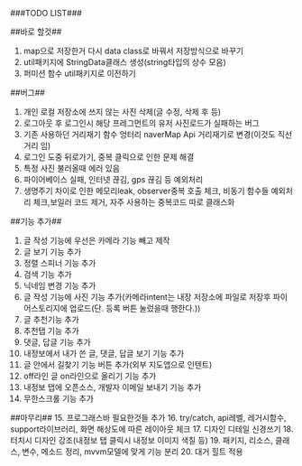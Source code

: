 
###TODO LIST###

##바로 할것##
1. map으로 저장한거 다시 data class로 바꿔서 저장방식으로 바꾸기
2. util패키지에 StringData클래스 생성(string타입의 상수 모음)
3. 퍼미션 함수 util패키지로 이전하기

##버그##
1. 개인 로컬 저장소에 쓰지 않는 사진 삭제(글 수정, 삭제 후 등)
2. 로그아웃 후 로그인시 해당 프레그먼트의 유저 사진로드가 실패하는 버그
3. 기존 사용하던 거리재기 함수 엉터리 naverMap Api 거리재기로 변경(이것도 직선거리 임)
4. 로그인 도중 뒤로가기, 중복 클릭으로 인한 문제 해결
5. 특정 사진 불러올때 에러 있음
6. 파이어베이스 실패, 인터넷 끊김, gps 끊김 등 예외처리
7. 생명주기 차이로 인한 메모리leak, observer중복 호출 체크, 비동기 함수들 예외처리 체크,보일러 코드 제거, 자주 사용하는 중복코드 따로 클래스화

##기능 추가##
1. 글 작성 기능에 우선은 카메라 기능 빼고 제작
2. 글 보기 기능 추가
3. 정렬 스피너 기능 추가
4. 검색 기능 추가
5. 닉네임 변경 기능 추가
6. 글 작성 기능에 사진 기능 추가(카메라intent는 내장 저장소에 파일로 저장후 파이어스토리지에 업로드(단. 등록 버튼 눌렀을때 행한다.))
7. 글 추천기능 추가
8. 추천탭 기능 추가
9. 댓글, 답글 기능 추가
10. 내정보에서 내가 쓴 글, 댓글, 답글 보기 기능 추가
11. 글 안에서 길찾기 기능 버튼 추가(외부 지도앱으로 인텐트)
12. off라인 글 on라인으로 올리기 기능 추가
13. 내정보 탭에 오픈소스, 개발자 이메일 보내기 기능 추가
14. 무한스크롤 기능 추가

##마무리##
15. 프로그래스바 필요한것들 추가
16. try/catch, api레벨, 레거시함수, support라이브러리, 화면 해상도에 따른 레이아웃 체크
17. 디자인 디테일 신경쓰기
18. 터치시 디자인 강조(내정보 탭 클릭시 내정보 이미지 색칠 등)
19. 패키지, 리소스, 클래스, 변수, 메소드 정리, mvvm모델에 맞게 기능 분리
20. 대거 힐트 적용